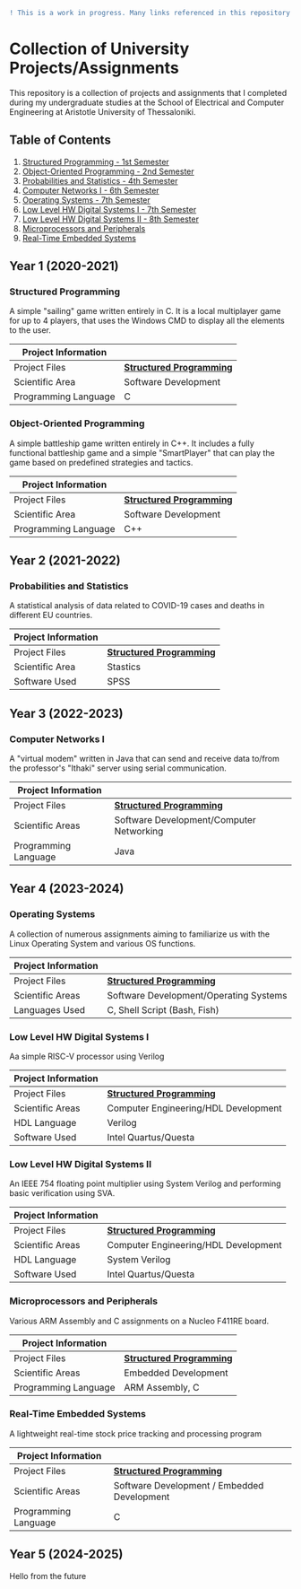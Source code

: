 ```diff
! This is a work in progress. Many links referenced in this repository might not yet exist, or they may be incomplete. !
```

# Collection of University Projects/Assignments
This repository is a collection of projects and assignments that I completed during my undergraduate studies at the School of Electrical and Computer Engineering at Aristotle University of Thessaloniki. 


## Table of Contents
1. [Structured Programming - 1st Semester](#structured-programming)
2. [Object-Oriented Programming - 2nd Semester](#object-oriented-programming)
3. [Probabilities and Statistics - 4th Semester](#probabilities-and-statistics)
5. [Computer Networks I - 6th Semester](#computer-networks-i)
6. [Operating Systems - 7th Semester](#operating-systems)
7. [Low Level HW Digital Systems I - 7th Semester](#low-level-hw-digital-systems-i)
8. [Low Level HW Digital Systems II - 8th Semester](#low-level-hw-digital-systems-ii)
9. [Microprocessors and Peripherals](#microprocessors-and-peripherals)
10. [Real-Time Embedded Systems](#real-time-embedded-systems)

## Year 1 (2020-2021)

### Structured Programming

A simple "sailing" game written entirely in C. It is a local multiplayer game for up to 4 players, that uses the Windows CMD to display all the elements to the user.

|   Project Information    |                                                                                  |
|--------------------------|----------------------------------------------------------------------------------|
| Project Files            | [**Structured Programming**](https://github.com/Selivanof/StructuredProgramming) |
| Scientific Area          | Software Development                                                             |
| Programming Language     | C                                                                                |


### Object-Oriented Programming 

A simple battleship game written entirely in C++. It includes a fully functional battleship game and a simple "SmartPlayer" that can play the game based on predefined strategies and tactics.

|   Project Information    |                                                                                           |
|--------------------------|-------------------------------------------------------------------------------------------|
| Project Files            | [**Structured Programming**](https://github.com/Selivanof/StructuredProgramming)          |
| Scientific Area          | Software Development                                                                      |
| Programming Language     | C++                                                                                       |



## Year 2 (2021-2022)

### Probabilities and Statistics

A statistical analysis of data related to COVID-19 cases and deaths in different EU countries.

|   Project Information    |                                                                                      |
|--------------------------|--------------------------------------------------------------------------------------|
| Project Files            | [**Structured Programming**](https://github.com/Selivanof/StructuredProgramming)     |
| Scientific Area          | Stastics                                                                             |
| Software Used            | SPSS                                                                                 |

## Year 3 (2022-2023)

### Computer Networks I

A "virtual modem" written in Java that can send and receive data to/from the professor's "Ithaki" server using serial communication.

|   Project Information    |                                                                                      |
|--------------------------|--------------------------------------------------------------------------------------|
| Project Files            | [**Structured Programming**](https://github.com/Selivanof/StructuredProgramming)     |
| Scientific Areas         | Software Development/Computer Networking                                             |
| Programming Language     | Java                                                                                 |

## Year 4 (2023-2024)

### Operating Systems

A collection of numerous assignments aiming to familiarize us with the Linux Operating System and various OS functions.

|   Project Information    |                                                                                      |
|--------------------------|--------------------------------------------------------------------------------------|
| Project Files            | [**Structured Programming**](https://github.com/Selivanof/StructuredProgramming)     |
| Scientific Areas         | Software Development/Operating Systems                                               |
| Languages Used           | C, Shell Script (Bash, Fish)                                                         |

### Low Level HW Digital Systems I

Aa simple RISC-V processor using Verilog

|   Project Information    |                                                                                      |
|--------------------------|--------------------------------------------------------------------------------------|
| Project Files            | [**Structured Programming**](https://github.com/Selivanof/StructuredProgramming)     |
| Scientific Areas         | Computer Engineering/HDL Development                                                 |
| HDL Language             | Verilog                                                                              |
| Software Used            | Intel Quartus/Questa                                                                 |

### Low Level HW Digital Systems II

An IEEE 754 floating point multiplier using System Verilog and performing basic verification using SVA.

|   Project Information    |                                                                                      |
|--------------------------|--------------------------------------------------------------------------------------|
| Project Files            | [**Structured Programming**](https://github.com/Selivanof/StructuredProgramming)     |
| Scientific Areas         | Computer Engineering/HDL Development                                                 |
| HDL Language             | System Verilog                                                                       |
| Software Used            | Intel Quartus/Questa                                                                 |

### Microprocessors and Peripherals

Various ARM Assembly and C assignments on a Nucleo F411RE board.  

|   Project Information    |                                                                                      |
|--------------------------|--------------------------------------------------------------------------------------|
| Project Files            | [**Structured Programming**](https://github.com/Selivanof/StructuredProgramming)     |
| Scientific Areas         | Embedded Development                                                                 |
| Programming Language     | ARM Assembly, C                                                                      |

### Real-Time Embedded Systems

A lightweight real-time stock price tracking and processing program

|   Project Information    |                                                                                      |
|--------------------------|--------------------------------------------------------------------------------------|
| Project Files            | [**Structured Programming**](https://github.com/Selivanof/StructuredProgramming)     |
| Scientific Areas         | Software Development / Embedded Development                                          |
| Programming Language     | C                                                                                    |


## Year 5 (2024-2025)

Hello from the future



